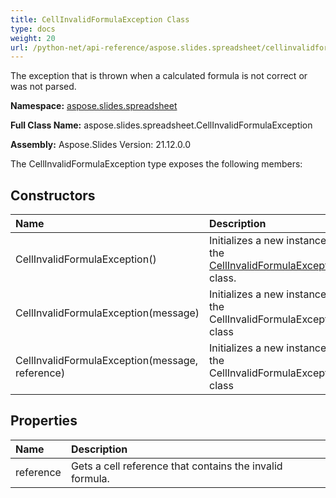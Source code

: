 ```yaml
---
title: CellInvalidFormulaException Class
type: docs
weight: 20
url: /python-net/api-reference/aspose.slides.spreadsheet/cellinvalidformulaexception/
---
```


The exception that is thrown when a calculated formula is not correct or was not parsed.

**Namespace:** [aspose.slides.spreadsheet](/slides/python-net/api-reference/aspose.slides.spreadsheet/)

**Full Class Name:** aspose.slides.spreadsheet.CellInvalidFormulaException

**Assembly:**  Aspose.Slides Version: 21.12.0.0

The CellInvalidFormulaException type exposes the following members:
## **Constructors**
|**Name**|**Description**|
| :- | :- |
|CellInvalidFormulaException()|Initializes a new instance of the [CellInvalidFormulaException](/python-net/api-reference/aspose.slides.spreadsheet/cellinvalidformulaexception/) class.|
|CellInvalidFormulaException(message)|Initializes a new instance of the CellInvalidFormulaException class|
|CellInvalidFormulaException(message, reference)|Initializes a new instance of the CellInvalidFormulaException class|
## **Properties**
|**Name**|**Description**|
| :- | :- |
|reference|Gets a cell reference that contains the invalid formula.|
